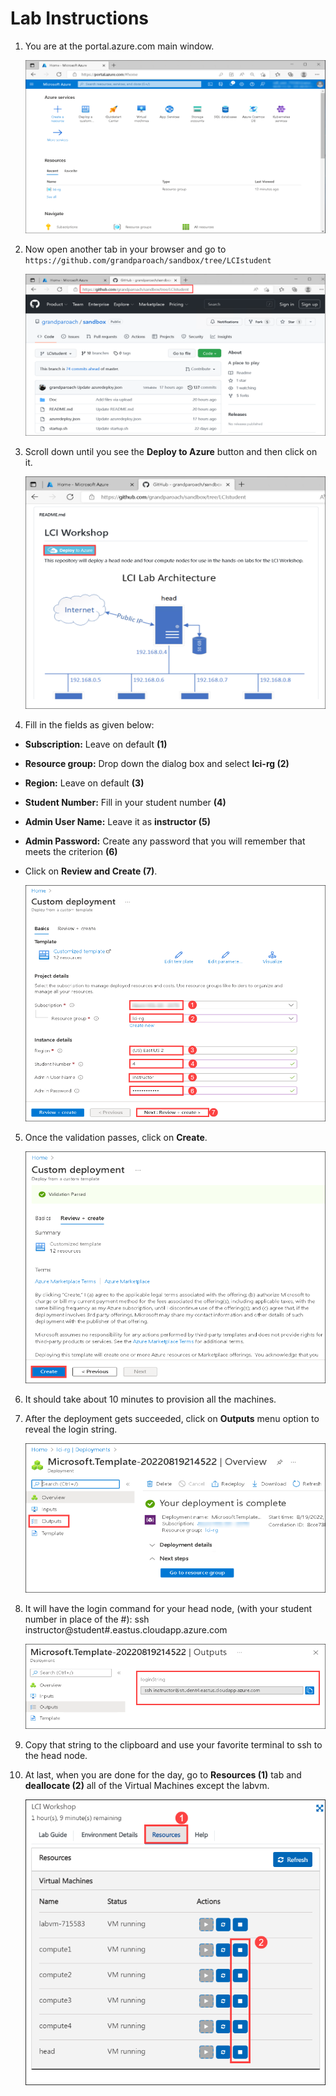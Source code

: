 # Lab Instructions

1. You are at the portal.azure.com main window. 

    ![](media/lci-01.png)

2. Now open another tab in your browser and go to ``` https://github.com/grandparoach/sandbox/tree/LCIstudent ```

    ![](media/lci-02.png)

3. Scroll down until you see the **Deploy to Azure** button and then click on it.

    ![](media/lci-03.png)

4. Fill in the fields as given below:

  - **Subscription:** Leave on default **(1)**
  - **Resource group:** Drop down the dialog box and select **lci-rg (2)**
  - **Region:** Leave on default **(3)**
  - **Student Number:** Fill in your student number **(4)**
  - **Admin User Name:** Leave it as **instructor (5)**
  - **Admin Password:** Create any password that you will remember that meets the criterion **(6)**
  - Click on **Review and Create (7)**.

    ![](media/lci-04.png)

5. Once the validation passes, click on **Create**.

    ![](media/lci-05.png)

6. It should take about 10 minutes to provision all the machines. 

7. After the deployment gets succeeded, click on **Outputs** menu option to reveal the login string.

    ![](media/lci-06.png)

8. It will have the login command for your head node, (with your student number in place of the #): ssh instructor@student#.eastus.cloudapp.azure.com

    ![](media/lci-07.png)

9. Copy that string to the clipboard and use your favorite terminal to ssh to the head node.

10. At last, when you are done for the day, go to **Resources (1)** tab and **deallocate (2)** all of the Virtual Machines except the labvm.

    ![](media/lci-08.png)











